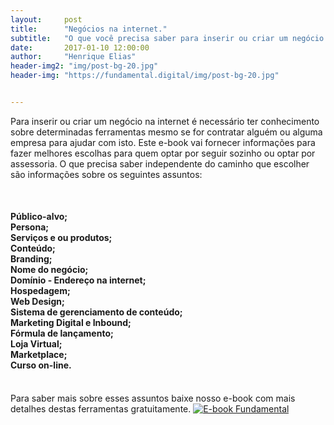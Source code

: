 ```yaml
---
layout:     post
title:      "Negócios na internet."
subtitle:   "O que você precisa saber para inserir ou criar um negócio na internet."
date:       2017-01-10 12:00:00
author:     "Henrique Elias"
header-img2: "img/post-bg-20.jpg"
header-img: "https://fundamental.digital/img/post-bg-20.jpg"


---
```


<p>Para inserir ou criar um negócio na internet é necessário ter conhecimento sobre determinadas ferramentas mesmo se for contratar alguém ou alguma empresa para ajudar com isto. Este e-book vai fornecer informações para fazer melhores escolhas para quem optar por seguir sozinho ou optar por assessoria. O que precisa saber independente do caminho que escolher são informações sobre os seguintes assuntos:<br></p>
<br>
<h4>
Público-alvo;<br>
Persona;<br>
Serviços e ou produtos;<br>
Conteúdo;<br>
Branding;<br>
Nome do negócio;<br>
Domínio - Endereço na internet;<br>
Hospedagem;<br>
Web Design;<br>
Sistema de gerenciamento de conteúdo;<br>
Marketing Digital e Inbound;<br>
Fórmula de lançamento;<br>
Loja Virtual;<br>
Marketplace;<br>
Curso on-line.<br>
</h4>
<br>
Para saber mais sobre esses assuntos baixe nosso e-book com mais detalhes destas ferramentas gratuitamente.

<a href="http://ifundamental.com.br/cadastro">
    <img src="{{ site.baseurl }}/img/ebook.png" alt="E-book Fundamental">
</a>
